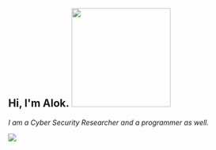 <h2> Hi, I'm Alok. <img src="https://media.giphy.com/media/GJ759ZEwwWReo/giphy.gif" width="200"></h2>

*I am a Cyber Security Researcher and a programmer as well.*

![](https://komarev.com/ghpvc/?username=alokbatham&color=brightgreen)

<!--
**alokbatham/alokbatham** is a ✨ _special_ ✨ repository because its `README.md` (this file) appears on your GitHub profile.

Here are some ideas to get you started:

- 🔭 I’m currently working on ...
- 🌱 I’m currently learning ...
- 👯 I’m looking to collaborate on ...
- 🤔 I’m looking for help with ...
- 💬 Ask me about ...
- 📫 How to reach me: ...
- 😄 Pronouns: ...
- ⚡ Fun fact: ...
-->
